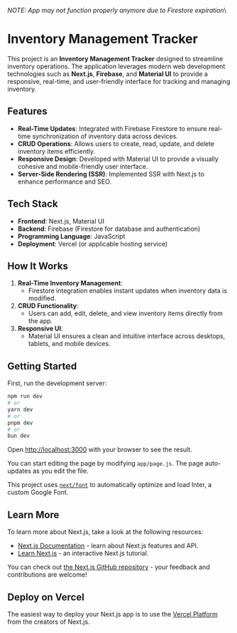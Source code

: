 *NOTE: App may not function properly anymore due to Firestore expiration*\

# Inventory Management Tracker

This project is an **Inventory Management Tracker** designed to streamline inventory operations. The application leverages modern web development technologies such as **Next.js**, **Firebase**, and **Material UI** to provide a responsive, real-time, and user-friendly interface for tracking and managing inventory.

## Features
- **Real-Time Updates**: Integrated with Firebase Firestore to ensure real-time synchronization of inventory data across devices.
- **CRUD Operations**: Allows users to create, read, update, and delete inventory items efficiently.
- **Responsive Design**: Developed with Material UI to provide a visually cohesive and mobile-friendly user interface.
- **Server-Side Rendering (SSR)**: Implemented SSR with Next.js to enhance performance and SEO.

## Tech Stack
- **Frontend**: Next.js, Material UI
- **Backend**: Firebase (Firestore for database and authentication)
- **Programming Language**: JavaScript
- **Deployment**: Vercel (or applicable hosting service)

## How It Works
1. **Real-Time Inventory Management**:
   - Firestore integration enables instant updates when inventory data is modified.
2. **CRUD Functionality**:
   - Users can add, edit, delete, and view inventory items directly from the app.
3. **Responsive UI**:
   - Material UI ensures a clean and intuitive interface across desktops, tablets, and mobile devices.


## Getting Started

First, run the development server:

```bash
npm run dev
# or
yarn dev
# or
pnpm dev
# or
bun dev
```

Open [http://localhost:3000](http://localhost:3000) with your browser to see the result.

You can start editing the page by modifying `app/page.js`. The page auto-updates as you edit the file.

This project uses [`next/font`](https://nextjs.org/docs/basic-features/font-optimization) to automatically optimize and load Inter, a custom Google Font.

## Learn More

To learn more about Next.js, take a look at the following resources:

- [Next.js Documentation](https://nextjs.org/docs) - learn about Next.js features and API.
- [Learn Next.js](https://nextjs.org/learn) - an interactive Next.js tutorial.

You can check out [the Next.js GitHub repository](https://github.com/vercel/next.js/) - your feedback and contributions are welcome!

## Deploy on Vercel

The easiest way to deploy your Next.js app is to use the [Vercel Platform](https://vercel.com/new?utm_medium=default-template&filter=next.js&utm_source=create-next-app&utm_campaign=create-next-app-readme) from the creators of Next.js.





